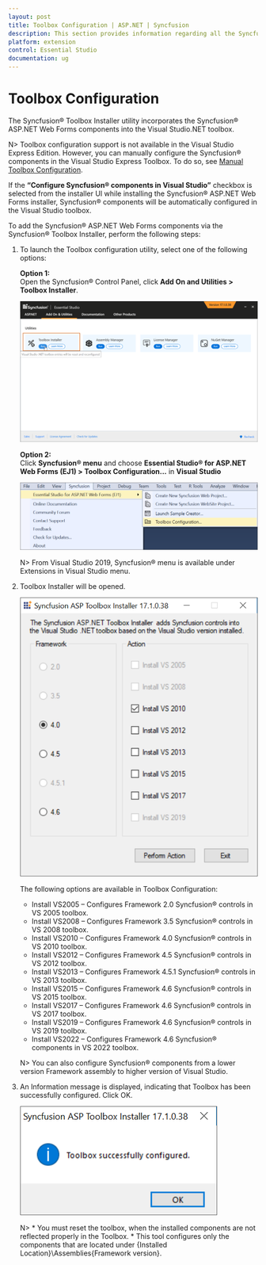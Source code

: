 ```yaml
---
layout: post
title: Toolbox Configuration | ASP.NET | Syncfusion
description: This section provides information regarding all the Syncfusion Essential Studio utilities and its usage
platform: extension
control: Essential Studio
documentation: ug
---
```


# Toolbox Configuration

The Syncfusion® Toolbox Installer utility incorporates the Syncfusion® ASP.NET Web Forms components into the Visual Studio.NET toolbox.

N> Toolbox configuration support is not available in the Visual Studio Express Edition. However, you can manually configure the Syncfusion® components in the Visual Studio Express Toolbox. To do so, see [Manual Toolbox Configuration](https://help.syncfusion.com/common/faq/how-to-configure-the-toolbox-of-visual-studio-manually).

If the <b>“Configure Syncfusion® components in Visual Studio”</b> checkbox is selected from the installer UI while installing the Syncfusion® ASP.NET Web Forms installer, Syncfusion® components will be automatically configured in the Visual Studio toolbox.

To add the Syncfusion® ASP.NET Web Forms components via the Syncfusion® Toolbox Installer, perform the following steps:

1. To launch the Toolbox configuration utility, select one of the following options:

   **Option 1:**   
   Open the Syncfusion® Control Panel, click **Add On and Utilities > Toolbox Installer**.
   
   ![Add On and Utilities](Toolbox-Configuration_images/Toolbox-Configuration_img1.png)
   
   **Option 2:**  
   Click **Syncfusion® menu** and choose **Essential Studio® for ASP.NET Web Forms (EJ1) > Toolbox Configuration...** in **Visual Studio**

   ![Toolbox Installer via Syncfusion menu](Toolbox-Configuration_images/Syncfusion_Menu_Toolbox.png)

   N> From Visual Studio 2019, Syncfusion® menu is available under Extensions in Visual Studio menu.

2. Toolbox Installer will be opened.

   ![Toolbox Installer](Toolbox-Configuration_images/Toolbox-Configuration_img2.png)

   The following options are available in Toolbox Configuration:

   * Install VS2005 – Configures Framework 2.0 Syncfusion® controls in VS 2005 toolbox.
   * Install VS2008 – Configures Framework 3.5 Syncfusion® controls in VS 2008 toolbox.
   * Install VS2010 – Configures Framework 4.0 Syncfusion® controls in VS 2010 toolbox.
   * Install VS2012 – Configures Framework 4.5 Syncfusion® controls in VS 2012 toolbox.
   * Install VS2013 – Configures Framework 4.5.1 Syncfusion® controls in VS 2013 toolbox.
   * Install VS2015 – Configures Framework 4.6 Syncfusion® controls in VS 2015 toolbox.
   * Install VS2017 – Configures Framework 4.6 Syncfusion® controls in VS 2017 toolbox.
   * Install VS2019 – Configures Framework 4.6 Syncfusion® controls in VS 2019 toolbox.
   * Install VS2022 – Configures Framework 4.6 Syncfusion® components in VS 2022 toolbox.
   
    N> You can also configure Syncfusion® components from a lower version Framework assembly to higher version of Visual Studio.
   
3. An Information message is displayed, indicating that Toolbox has been successfully configured. Click OK.

   ![Toolbox Installer](Toolbox-Configuration_images/Toolbox-Configuration_img3.png)
   
   
   N> * You must reset the toolbox, when the installed components  are not reflected properly in the Toolbox. * This tool configures only the components  that are located under {Installed Location}\Assemblies\{Framework version}.
   
